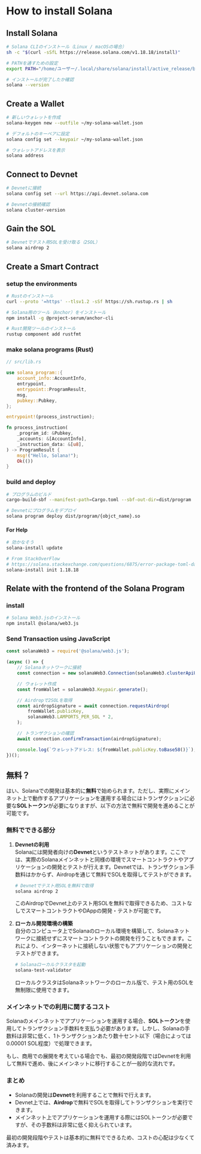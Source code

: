 # How to install Solana

## Install Solana
```bash
# Solana CLIのインストール（Linux / macOSの場合）
sh -c "$(curl -sSfL https://release.solana.com/v1.18.18/install)"

# PATHを通すための設定
export PATH="/home/ユーザー/.local/share/solana/install/active_release/bin:$PATH"

# インストールが完了したか確認
solana --version

```

## Create a Wallet
```bash
# 新しいウォレットを作成
solana-keygen new --outfile ~/my-solana-wallet.json

# デフォルトのキーペアに設定
solana config set --keypair ~/my-solana-wallet.json

# ウォレットアドレスを表示
solana address

```


## Connect to Devnet
```bash
# Devnetに接続
solana config set --url https://api.devnet.solana.com

# Devnetの接続確認
solana cluster-version

```

## Gain the SOL

```bash
# Devnetでテスト用SOLを受け取る（2SOL）
solana airdrop 2

```

## Create a Smart Contract

### setup the environments
```bash
# Rustのインストール
curl --proto '=https' --tlsv1.2 -sSf https://sh.rustup.rs | sh

# Solana用のツール（Anchor）をインストール
npm install -g @project-serum/anchor-cli

# Rust開発ツールのインストール
rustup component add rustfmt
```

### make solana programs (Rust)
```rust
// src/lib.rs

use solana_program::{
    account_info::AccountInfo,
    entrypoint,
    entrypoint::ProgramResult,
    msg,
    pubkey::Pubkey,
};

entrypoint!(process_instruction);

fn process_instruction(
    _program_id: &Pubkey,
    _accounts: &[AccountInfo],
    _instruction_data: &[u8],
) -> ProgramResult {
    msg!("Hello, Solana!");
    Ok(())
}
```

### build and deploy
```bash
# プログラムのビルド
cargo-build-sbf --manifest-path=Cargo.toml --sbf-out-dir=dist/program

# Devnetにプログラムをデプロイ
solana program deploy dist/program/{objct_name}.so

```


#### For Help
```bash
# 効かなそう
solana-install update
```

```bash
# From StackOverFlow
# https://solana.stackexchange.com/questions/6875/error-package-toml-datetime-v0-6-2-cannot-be-built-because-it-requires-rustc-1
solana-install init 1.18.18
```


## Relate with the frontend of the Solana Program

### install
```bash
# Solana Web3.jsのインストール
npm install @solana/web3.js

```

### Send Transaction using JavaScript
```javascript
const solanaWeb3 = require('@solana/web3.js');

(async () => {
    // Solanaネットワークに接続
    const connection = new solanaWeb3.Connection(solanaWeb3.clusterApiUrl('devnet'), 'confirmed');

    // ウォレット作成
    const fromWallet = solanaWeb3.Keypair.generate();

    // Airdropで2SOLを取得
    const airdropSignature = await connection.requestAirdrop(
        fromWallet.publicKey,
        solanaWeb3.LAMPORTS_PER_SOL * 2,
    );

    // トランザクションの確認
    await connection.confirmTransaction(airdropSignature);

    console.log(`ウォレットアドレス: ${fromWallet.publicKey.toBase58()}`);
})();

```

## 無料？
はい、Solanaでの開発は基本的に**無料**で始められます。ただし、実際にメインネット上で動作するアプリケーションを運用する場合にはトランザクションに必要な**SOLトークン**が必要になりますが、以下の方法で無料で開発を進めることが可能です。

### 無料でできる部分

1. **Devnetの利用**  
   Solanaには開発者向けの**Devnet**というテストネットがあります。ここでは、実際のSolanaメインネットと同様の環境でスマートコントラクトやアプリケーションの開発とテストが行えます。Devnetでは、トランザクション手数料はかからず、Airdropを通じて無料でSOLを取得してテストができます。

   ```bash
   # Devnetでテスト用SOLを無料で取得
   solana airdrop 2
   ```

   このAirdropでDevnet上のテスト用SOLを無料で取得できるため、コストなしでスマートコントラクトやDAppの開発・テストが可能です。

2. **ローカル開発環境の構築**  
   自分のコンピュータ上でSolanaのローカル環境を構築して、Solanaネットワークに接続せずにスマートコントラクトの開発を行うこともできます。これにより、インターネットに接続しない状態でもアプリケーションの開発とテストができます。

   ```bash
   # Solanaローカルクラスタを起動
   solana-test-validator
   ```

   ローカルクラスタはSolanaネットワークのローカル版で、テスト用のSOLを無制限に使用できます。

### メインネットでの利用に関するコスト
Solanaのメインネットでアプリケーションを運用する場合、**SOLトークン**を使用してトランザクション手数料を支払う必要があります。しかし、Solanaの手数料は非常に低く、1トランザクションあたり数十セント以下（場合によっては0.00001 SOL程度）で処理できます。

もし、商用での展開を考えている場合でも、最初の開発段階ではDevnetを利用して無料で進め、後にメインネットに移行することが一般的な流れです。

### まとめ
- Solanaの開発は**Devnet**を利用することで無料で行えます。
- Devnet上では、**Airdrop**で無料でSOLを取得してトランザクションを実行できます。
- メインネット上でアプリケーションを運用する際にはSOLトークンが必要ですが、その手数料は非常に低く抑えられています。

最初の開発段階やテストは基本的に無料でできるため、コストの心配は少なくて済みます。
